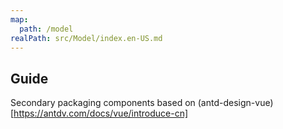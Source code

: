 ```yaml
---
map:
  path: /model
realPath: src/Model/index.en-US.md
---
```


## Guide

Secondary packaging components based on (antd-design-vue)[https://antdv.com/docs/vue/introduce-cn]
